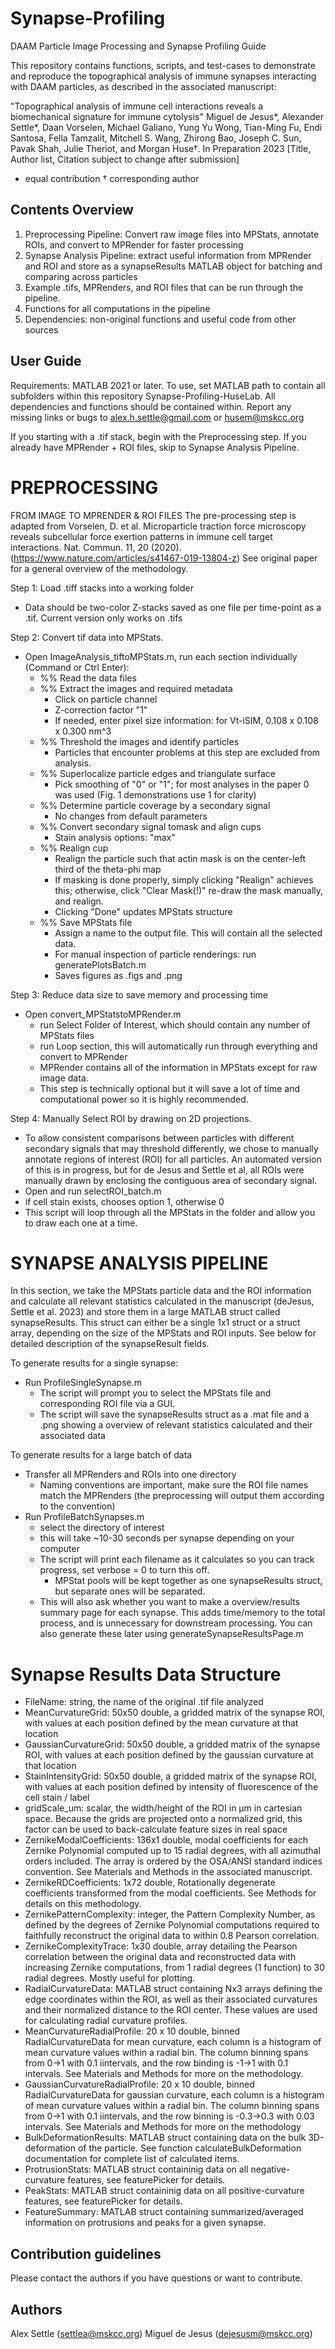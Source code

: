 # Synapse-Profiling

DAAM Particle Image Processing and Synapse Profiling Guide

This repository contains functions, scripts, and test-cases to demonstrate and reproduce the topographical analysis of immune synapses interacting with DAAM particles, as described in the associated manuscript: 

"Topographical analysis of immune cell interactions reveals a biomechanical signature for immune cytolysis"
Miguel de Jesus*, Alexander Settle*, Daan Vorselen, Michael Galiano, Yung Yu Wong, Tian-Ming Fu, Endi Santosa, Fella Tamzalit, Mitchell S. Wang, Zhirong Bao, Joseph C. Sun, Pavak Shah, Julie Theriot, and Morgan Huse†.
In Preparation 2023 [Title, Author list, Citation subject to change after submission] 

* equal contribution
† corresponding author


## Contents Overview
1. Preprocessing Pipeline: Convert raw image files into MPStats, annotate ROIs, and convert to MPRender for faster processing
2. Synapse Analysis Pipeline: extract useful information from MPRender and ROI and store as a synapseResults MATLAB object for batching and comparing across particles
3. Example .tifs, MPRenders, and ROI files that can be run through the pipeline. 
4. Functions for all computations in the pipeline
5. Dependencies: non-original functions and useful code from other sources 


## User Guide
Requirements: MATLAB 2021 or later.
To use, set MATLAB path to contain all subfolders within this repository Synapse-Profiling-HuseLab. All dependencies and functions should be contained within. Report any missing links or bugs to alex.h.settle@gmail.com or husem@mskcc.org

If you starting with a .tif stack, begin with the Preprocessing step. If you already have MPRender + ROI files, skip to Synapse Analysis Pipeline.


# PREPROCESSING

FROM IMAGE TO MPRENDER & ROI FILES
The pre-processing step is adapted from Vorselen, D. et al. Microparticle traction force microscopy reveals subcellular force exertion patterns in immune cell target interactions. Nat. Commun. 11, 20 (2020). (https://www.nature.com/articles/s41467-019-13804-z)
See original paper for a general overview of the methodology. 

Step 1: Load .tiff stacks into a working folder
- Data should be two-color Z-stacks saved as one file per time-point as a .tif. Current version only works on .tifs 

Step 2: Convert tif data into MPStats. 
- Open ImageAnalysis_tiftoMPStats.m, run each section individually (Command or Ctrl Enter):
	- %% Read the data files
	- %% Extract the images and required metadata
		- Click on particle channel
		- Z-correction factor "1"
		- If needed, enter pixel size information: for Vt-iSIM, 0.108 x 0.108 x 0.300 nm^3
	- %% Threshold the images and identify particles
		- Particles that encounter problems at this step are excluded from analysis. 
	- %% Superlocalize particle edges and triangulate surface
		- Pick smoothing of "0" or "1"; for most analyses in the paper 0 was used (Fig. 1 demonstrations use 1 for clarity)
	- %% Determine particle coverage by a secondary signal
		- No changes from default parameters
	- %% Convert secondary signal tomask and align cups
		- Stain analysis options: "max"
	- %% Realign cup
		- Realign the particle such that actin mask is on the center-left third of the theta-phi map
		- If masking is done properly, simply clicking "Realign" achieves this; otherwise, click "Clear Mask(!)" re-draw the mask manually, and realign.
		- Clicking "Done" updates MPStats structure
	- %% Save MPStats file
		- Assign a name to the output file. This will contain all the selected data.
		- For manual inspection of particle renderings: run generatePlotsBatch.m
		- Saves figures as .figs and .png 
		
Step 3: Reduce data size to save memory and processing time
- Open convert_MPStatstoMPRender.m
	- run Select Folder of Interest, which should contain any number of MPStats files
	- run Loop section, this will automatically run through everything and convert to MPRender
	- MPRender contains all of the information in MPStats except for raw image data. 
	- This step is technically optional but it will save a lot of time and computational power so it is highly recommended.


Step 4: Manually Select ROI by drawing on 2D projections. 
- To allow consistent comparisons between particles with different secondary signals that may threshold differently, we chose to manually annotate regions of interest (ROI) for all particles. An automated version of this is in progress, but for de Jesus and Settle et al, all ROIs were manually drawn by enclosing the contiguous area of secondary signal. 
- Open and run selectROI_batch.m
- if cell stain exists, chooses option 1, otherwise 0
- This script will loop through all the MPStats in the folder and allow you to draw each one at a time.




# SYNAPSE ANALYSIS PIPELINE
In this section, we take the MPStats particle data and the ROI information and calculate all relevant statistics calculated in the manuscript (deJesus, Settle et al. 2023) and store them in a large MATLAB struct called synapseResults. This struct can either be a single 1x1 struct or a struct array, depending on the size of the MPStats and ROI inputs. See below for detailed description of the synapseResult fields.

To generate results for a single synapse:
- Run ProfileSingleSynapse.m
	- The script will prompt you to select the MPStats file and corresponding ROI file via a GUI.
	- The script will save the synapseResults struct as a .mat file and a .png showing a overview of relevant statistics calculated and their associated data

To generate results for a large batch of data
- Transfer all MPRenders and ROIs into one directory
	- Naming conventions are important, make sure the ROI file names match the MPRenders (the preprocessing will output them according to the convention)
- Run ProfileBatchSynapses.m
	- select the directory of interest
	- this will take ~10-30 seconds per synapse depending on your computer
	- The script will print each filename as it calculates so you can track progress, set verbose = 0 to turn this off. 
		- MPStat pools will be kept together as one synapseResults struct, but separate ones will be separated. 
	- This will also ask whether you want to make a overview/results summary page for each synapse. This adds time/memory to the total process, and is unnecessary for downstream processing. You can also generate these later using generateSynapseResultsPage.m 


# Synapse Results Data Structure
- FileName: string, the name of the original .tif file analyzed
- MeanCurvatureGrid: 50x50 double, a gridded matrix of the synapse ROI, with values at each position defined by the mean curvature at that location
- GaussianCurvatureGrid: 50x50 double, a gridded matrix of the synapse ROI, with values at each position defined by the gaussian curvature at that location
- StainIntensityGrid: 50x50 double, a gridded matrix of the synapse ROI, with values at each position defined by intensity of fluorescence of the cell stain / label
- gridScale_um: scalar, the width/height of the ROI in µm in cartesian space. Because the grids are projected onto a normalized grid, this factor can be used to back-calculate feature sizes in real space
- ZernikeModalCoefficients: 136x1 double, modal coefficients for each Zernike Polynomial computed up to 15 radial degrees, with all azimuthal orders included. The array is ordered by the OSA/ANSI standard indices convention. See Materials and Methods in the associated manuscript. 
- ZernikeRDCoefficients: 1x72 double, Rotationally degenerate coefficients transformed from the modal coefficients. See Methods for details on this methodology.
- ZernikePatternComplexity: integer, the Pattern Complexity Number, as defined by the degrees of Zernike Polynomial computations required to faithfully reconstruct the original data to within 0.8 Pearson correlation. 
- ZernikeComplexityTrace: 1x30 double, array detailing the Pearson correlation between the original data and reconstructed data with increasing Zernike computations, from 1 radial degrees (1 function) to 30 radial degrees. Mostly useful for plotting.
- RadialCurvatureData: MATLAB struct containing Nx3 arrays defining the edge coordinates within the ROI, as well as their associated curvatures and their normalized distance to the ROI center. These values are used for calculating radial curvature profiles.
- MeanCurvatureRadialProfile: 20 x 10 double, binned RadialCurvatureData for mean curvature, each column is a histogram of mean curvature values within a radial bin. The column binning spans from 0->1 with 0.1 iintervals, and the row binding is -1->1 with 0.1 intervals. See Materials and Methods for more on the methodology.
- GaussianCurvatureRadialProfile: 20 x 10 double, binned RadialCurvatureData for gaussian curvature, each column is a histogram of mean curvature values within a radial bin. The column binning spans from 0->1 with 0.1 iintervals, and the row binning is -0.3->0.3 with 0.03 intervals. See Materials and Methods for more on the methodology
- BulkDeformationResults: MATLAB struct containing data on the bulk 3D-deformation of the particle. See function calculateBulkDeformation documentation for complete list of calculated items.
- ProtrusionStats: MATLAB struct containinig data on all negative-curvature features, see featurePicker for details.
- PeakStats: MATLAB struct containinig data on all positive-curvature features, see featurePicker for details.
- FeatureSummary: MATLAB struct containing summarized/averaged information on protrusions and peaks for a given synapse.

## Contribution guidelines
Please contact the authors if you have questions or want to contribute.

## Authors
Alex Settle (settlea@mskcc.org)
Miguel de Jesus (dejesusm@mskcc.org)
